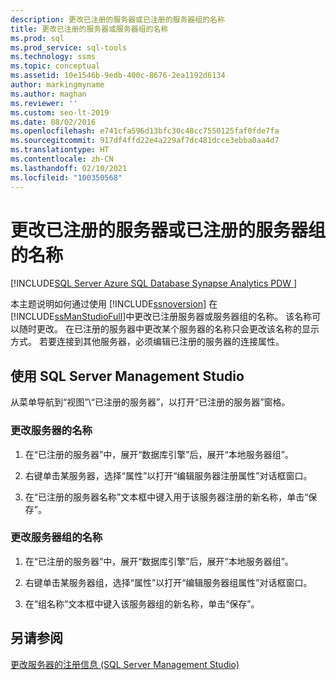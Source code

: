 ```yaml
---
description: 更改已注册的服务器或已注册的服务器组的名称
title: 更改已注册的服务器或服务器组的名称
ms.prod: sql
ms.prod_service: sql-tools
ms.technology: ssms
ms.topic: conceptual
ms.assetid: 10e1546b-9edb-400c-8676-2ea1192d6134
author: markingmyname
ms.author: maghan
ms.reviewer: ''
ms.custom: seo-lt-2019
ms.date: 08/02/2016
ms.openlocfilehash: e741cfa596d13bfc30c48cc7550125faf0fde7fa
ms.sourcegitcommit: 917df4ffd22e4a229af7dc481dcce3ebba0aa4d7
ms.translationtype: HT
ms.contentlocale: zh-CN
ms.lasthandoff: 02/10/2021
ms.locfileid: "100350568"
---
```

# <a name="change-the-name-of-registered-server-or-registered-server-group"></a>更改已注册的服务器或已注册的服务器组的名称

[!INCLUDE[SQL Server Azure SQL Database Synapse Analytics PDW ](../../includes/applies-to-version/sql-asdb-asdbmi-asa-pdw.md)]

本主题说明如何通过使用 [!INCLUDE[ssnoversion](../../includes/ssnoversion-md.md)] 在 [!INCLUDE[ssManStudioFull](../../includes/ssmanstudiofull-md.md)]中更改已注册服务器或服务器组的名称。 该名称可以随时更改。 在已注册的服务器中更改某个服务器的名称只会更改该名称的显示方式。 若要连接到其他服务器，必须编辑已注册的服务器的连接属性。  
  
## <a name="using-sql-server-management-studio"></a><a name="SSMSProcedure"></a> 使用 SQL Server Management Studio

从菜单导航到“视图”\\“已注册的服务器”，以打开“已注册的服务器”窗格。

### <a name="to-change-the-name-of-a-server"></a>更改服务器的名称

1. 在“已注册的服务器”中，展开“数据库引擎”后，展开“本地服务器组”。  

2. 右键单击某服务器，选择“属性”以打开“编辑服务器注册属性”对话框窗口。

3. 在“已注册的服务器名称”文本框中键入用于该服务器注册的新名称，单击“保存”。  

### <a name="to-change-the-name-of-a-server-group"></a>更改服务器组的名称  

1. 在“已注册的服务器”中，展开“数据库引擎”后，展开“本地服务器组”。  

2. 右键单击某服务器组，选择“属性”以打开“编辑服务器组属性”对话框窗口。 

3. 在“组名称”文本框中键入该服务器组的新名称，单击“保存”。  

## <a name="see-also"></a>另请参阅

[更改服务器的注册信息 (SQL Server Management Studio)](./change-a-server-s-registration-sql-server-management-studio.md)